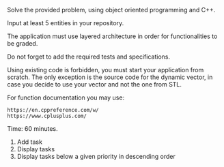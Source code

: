 Solve the provided problem, using object oriented programming and C++.

Input at least 5 entities in your repository.

The application must use layered architecture in order for functionalities to be graded.

Do not forget to add the required tests and specifications.

Using existing code is forbidden, you must start your application from scratch. The only exception is the source code for the dynamic vector, in case you decide to use your vector and not the one from STL.

For function documentation you may use:

    https://en.cppreference.com/w/
    https://www.cplusplus.com/

Time: 60 minutes.

1. Add task
2. Display tasks
3. Display tasks below a given priority in descending order
